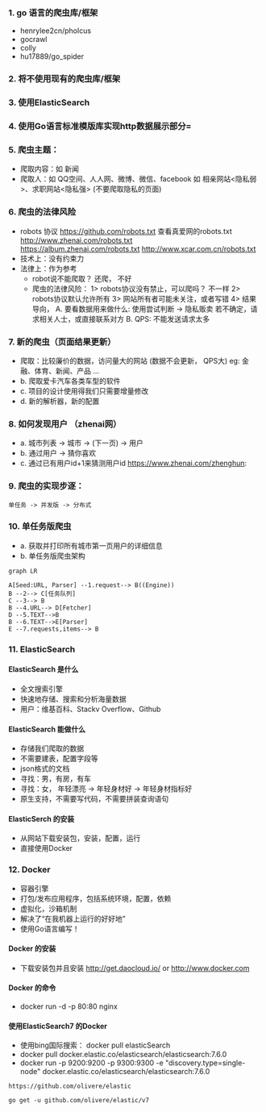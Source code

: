 ### 1. go 语言的爬虫库/框架
- henrylee2cn/pholcus
- gocrawl
- colly
- hu17889/go_spider

### 2. 将不使用现有的爬虫库/框架
### 3. 使用ElasticSearch
### 4. 使用Go语言标准模版库实现http数据展示部分=
### 5. 爬虫主题：
- 爬取内容：如 新闻
- 爬取人：如 QQ空间、人人网、微博、微信、facebook
         如 相亲网站<隐私弱>、求职网站<隐私强> (不要爬取隐私的页面)
### 6. 爬虫的法律风险
- robots 协议   https://github.com/robots.txt
    查看真爱网的robots.txt http://www.zhenai.com/robots.txt   
    https://album.zhenai.com/robots.txt
    http://www.xcar.com.cn/robots.txt
- 技术上：没有约束力
- 法律上：作为参考
    - robot说不能爬取？ 还爬， 不好
    - 爬虫的法律风险：
        1> robots协议没有禁止，可以爬吗？
            不一样
        2> robots协议默认允许所有
        3> 网站所有者可能未关注，或者写错
        4> 结果导向，
            A. 要看数据用来做什么:
                使用尝试判断 -> 隐私贩卖
                若不确定，请求相关人士，或直接联系对方
            B. QPS: 不能发送请求太多

### 7. 新的爬虫（页面结果更新）
- 爬取：比较廉价的数据，访问量大的网站 (数据不会更新， QPS大) eg: 金融、体育、新闻、产品 ...
- b. 爬取爱卡汽车各类车型的软件
- c. 项目的设计使用得我们只需要增量修改
- d. 新的解析器，新的配置
### 8. 如何发现用户 （zhenai网）
- a. 城市列表 -> 城市 -> (下一页) -> 用户
- b. 通过用户 -> 猜你喜欢
- c. 通过已有用户id+1来猜测用户id
    https://www.zhenai.com/zhenghun:
### 9. 爬虫的实现步逐：
    单任务 -> 并发版 -> 分布式
### 10. 单任务版爬虫
- a. 获取并打印所有城市第一页用户的详细信息
- b. 单任务版爬虫架构

```mermaid
graph LR

A[Seed:URL, Parser] --1.request--> B((Engine))
B --2--> C[任务队列]
C --3--> B
B --4.URL--> D[Fetcher]
D --5.TEXT-->B
B --6.TEXT-->E[Parser]
E --7.requests,items--> B
```
### 11. ElasticSearch
#### ElasticSearch 是什么
- 全文搜索引擎
- 快速地存储、搜索和分析海量数据
- 用户：维基百科、Stackv Overflow、Github
#### ElasticSearch 能做什么
- 存储我们爬取的数据
- 不需要建表，配置字段等
- json格式的文档
- 寻找：男，有房，有车
- 寻找：女， 年轻漂亮 -> 年轻身材好 -> 年轻身材指标好
- 原生支持，不需要写代码，不需要拼装查询语句
#### ElasticSerch 的安装
- 从网站下载安装包，安装，配置，运行
- 直接使用Docker

### 12. Docker
- 容器引擎
- 打包/发布应用程序，包括系统环境，配置，依赖
- 虚拟化，沙箱机制
- 解决了“在我机器上运行的好好地”
- 使用Go语言编写！
#### Docker 的安装
- 下载安装包并且安装 http://get.daocloud.io/ or http://www.docker.com
#### Docker 的命令
- docker run -d -p 80:80 nginx
#### 使用ElasticSearch7 的Docker
- 使用bing国际搜索： docker pull elasticSearch
- docker pull docker.elastic.co/elasticsearch/elasticsearch:7.6.0
- docker run -p 9200:9200 -p 9300:9300 -e "discovery.type=single-node" docker.elastic.co/elasticsearch/elasticsearch:7.6.0

```
https://github.com/olivere/elastic

go get -u github.com/olivere/elastic/v7
```

